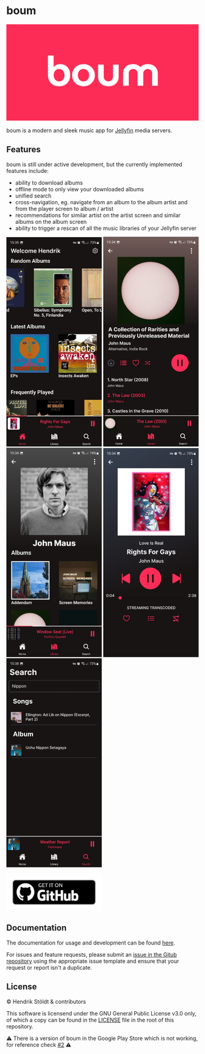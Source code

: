 # boum

![logo boum](./.github/.assets/header.png)

boum is a modern and sleek music app for [Jellyfin](https://github.com/jellyfin/jellyfin) media servers.

## Features

boum is still under active development, but the currently implemented features include:

- ability to download albums
- offline mode to only view your downloaded albums
- unified search
- cross-navigation, eg. navigate from an album to the album artist and from the player screen to album / artist
- recommendations for similar artist on the artist screen and similar albums on the album screen
- ability to trigger a rescan of all the music libraries of your Jellyfin server

<p float="left">
  <img src=".github/.assets/screenshot-home.jpg" alt="home" width="250"/>
  <img src=".github/.assets/screenshot-album.jpg" alt="home" width="250"/>
  <img src=".github/.assets/screenshot-artist.jpg" alt="home" width="250"/>
  <img src=".github/.assets/screenshot-player.jpg" alt="home" width="250"/>
  <img src=".github/.assets/screenshot-search.jpg" alt="home" width="250"/>
</p>

<p float="left">
  <a href="https://github.com/henniaufmrenni/boum/releases/latest"><img src=".github/.assets/badge-github.png" width="250"/></a>
</p>

## Documentation

The documentation for usage and development can be found [here](https://eindm.de/boum).

For issues and feature requests, please submit an [issue in the Gitub repository](https://github.com/henniaufmrenni/boum/issues) using the appropriate issue template and ensure that your request or report isn't a duplicate.

## License

© Hendrik Stöldt & contributors

This software is licensend under the GNU General Public License v3.0 only, of which a copy can be found in the [LICENSE](LICENSE) file in the root of this repository.

⚠️ There is a version of boum in the Google Play Store which is not working, for reference check [#2](https://github.com/henniaufmrenni/boum/issues/2) ⚠️
